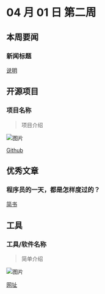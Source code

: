 # 04 月 01 日 第二周

## 本周要闻

### 新闻标题

[说明](https://网址)

## 开源项目

### 项目名称

<Badge text="项目语言" type="tip" vertical="middle"/>

> 项目介绍

![图片](https://图片)

[Github](https://github.com/)

## 优秀文章

### 程序员的一天，都是怎样度过的？

[简书](https://www.jianshu.com/p/00c62b21eea7)

## 工具

### 工具/软件名称

> 简单介绍

![图片](https://图片地址)

[网址](https://网址)
